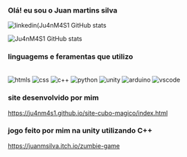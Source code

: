 ### Olá! eu sou o Juan martins silva
![linkedin(![Ju4nM4S1 GitHub stats](https://github-readme-stats.vercel.app/api?username=Ju4nM4S1&show_icons=true&theme=radical)](https://www.linkedin.com/in/juan-martins-silva-116404335/)



![Ju4nM4S1 GitHub stats](https://github-readme-stats.vercel.app/api?username=Ju4nM4S1&show_icons=true&theme=radical)

### linguagems e feramentas que utilizo

<div style="display: inline_block"><br/>
<img align="center" alt="htmls" src="https://img.shields.io/badge/HTML5-E34F26?style=for-the-badge&logo=html5&logoColor=white"/>
<img align="center" alt="css" src="https://img.shields.io/badge/CSS-239120?&style=for-the-badge&logo=css3&logoColor=white"/>
<img align="center" alt="c++" src="https://img.shields.io/badge/C%2B%2B-00599C?style=for-the-badge&logo=c%2B%2B&logoColor=white"/>
<img align="center" alt="python" src="https://img.shields.io/badge/Python-3776AB?style=for-the-badge&logo=python&logoColor=white"/>
<img align="center" alt="unity" src="https://img.shields.io/badge/Unity-100000?style=for-the-badge&logo=unity&logoColor=white"/>
<img align="center" alt="arduino" src="https://img.shields.io/badge/Arduino_IDE-00979D?style=for-the-badge&logo=arduino&logoColor=white"/>
<img align="center" alt="vscode" src="https://img.shields.io/badge/Visual_Studio-5C2D91?style=for-the-badge&logo=visual%20studio&logoColor=white"/>

### site desenvolvido por mim

  https://ju4nm4s1.github.io/site-cubo-magico/index.html

### jogo feito por mim na unity utilizando C++

  https://juanmsilva.itch.io/zumbie-game
</div>
